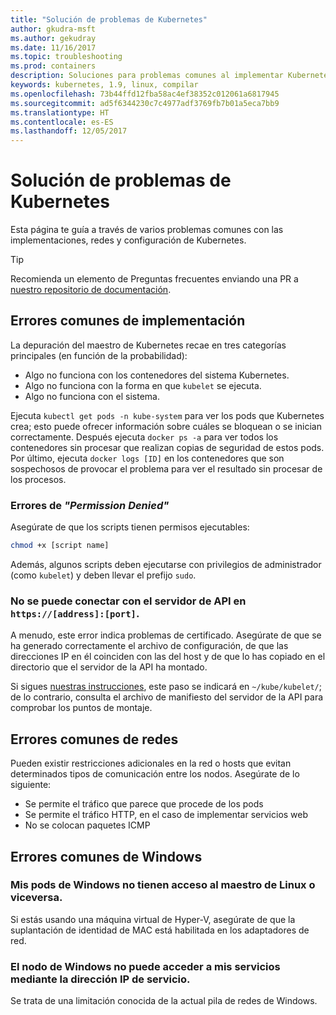 ```yaml
---
title: "Solución de problemas de Kubernetes"
author: gkudra-msft
ms.author: gekudray
ms.date: 11/16/2017
ms.topic: troubleshooting
ms.prod: containers
description: Soluciones para problemas comunes al implementar Kubernetes y unirse a nodos de Windows.
keywords: kubernetes, 1.9, linux, compilar
ms.openlocfilehash: 73b44ffd12fba58ac4ef38352c012061a6817945
ms.sourcegitcommit: ad5f6344230c7c4977adf3769fb7b01a5eca7bb9
ms.translationtype: HT
ms.contentlocale: es-ES
ms.lasthandoff: 12/05/2017
---
```

# <a name="troubleshooting-kubernetes"></a>Solución de problemas de Kubernetes #
Esta página te guía a través de varios problemas comunes con las implementaciones, redes y configuración de Kubernetes.

> [!tip]
> Recomienda un elemento de Preguntas frecuentes enviando una PR a [nuestro repositorio de documentación](https://github.com/MicrosoftDocs/Virtualization-Documentation/).


## <a name="common-deployment-errors"></a>Errores comunes de implementación ##
La depuración del maestro de Kubernetes recae en tres categorías principales (en función de la probabilidad):

  - Algo no funciona con los contenedores del sistema Kubernetes.
  - Algo no funciona con la forma en que `kubelet` se ejecuta.
  - Algo no funciona con el sistema.


Ejecuta `kubectl get pods -n kube-system` para ver los pods que Kubernetes crea; esto puede ofrecer información sobre cuáles se bloquean o se inician correctamente. Después ejecuta `docker ps -a` para ver todos los contenedores sin procesar que realizan copias de seguridad de estos pods. Por último, ejecuta `docker logs [ID]` en los contenedores que son sospechosos de provocar el problema para ver el resultado sin procesar de los procesos.


### <a name="permission-denied-errors"></a>Errores de _"Permission Denied"_ ###
Asegúrate de que los scripts tienen permisos ejecutables:

```bash
chmod +x [script name]
```

Además, algunos scripts deben ejecutarse con privilegios de administrador (como `kubelet`) y deben llevar el prefijo `sudo`.


### <a name="cannot-connect-to-the-api-server-at-httpsaddressport"></a>No se puede conectar con el servidor de API en `https://[address]:[port]`. ###
A menudo, este error indica problemas de certificado. Asegúrate de que se ha generado correctamente el archivo de configuración, de que las direcciones IP en él coinciden con las del host y de que lo has copiado en el directorio que el servidor de la API ha montado.

Si sigues [nuestras instrucciones](./creating-a-linux-master), este paso se indicará en `~/kube/kubelet/`; de lo contrario, consulta el archivo de manifiesto del servidor de la API para comprobar los puntos de montaje.


## <a name="common-networking-errors"></a>Errores comunes de redes ##
Pueden existir restricciones adicionales en la red o hosts que evitan determinados tipos de comunicación entre los nodos. Asegúrate de lo siguiente:

  - Se permite el tráfico que parece que procede de los pods
  - Se permite el tráfico HTTP, en el caso de implementar servicios web
  - No se colocan paquetes ICMP


<!-- ### My Linux node cannot ping my Windows pods ### -->

## <a name="common-windows-errors"></a>Errores comunes de Windows ##


### <a name="my-windows-pods-cannot-access-the-linux-master-or-vice-versa"></a>Mis pods de Windows no tienen acceso al maestro de Linux o viceversa. ###
Si estás usando una máquina virtual de Hyper-V, asegúrate de que la suplantación de identidad de MAC está habilitada en los adaptadores de red.


### <a name="my-windows-node-cannot-access-my-services-using-the-service-ip"></a>El nodo de Windows no puede acceder a mis servicios mediante la dirección IP de servicio. ###
Se trata de una limitación conocida de la actual pila de redes de Windows.

